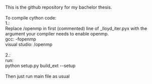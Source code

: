 This is the github repository for my bachelor thesis.<br>
<br>
To compile cython code:<br>
1.: <br>
    Replace /openmp in first (commented) line of _lloyd_iter.pyx with the argument your compiler needs to enable openmp.<br>
    gcc: -fopenmp<br>
    visual studio: /openmp<br>
<br>
2.:<br>
    run:<br>
    python setup.py build_ext --setup<br>
<br>
Then just run main file as usual
